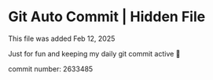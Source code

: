 # Git Auto Commit | Hidden File

This file was added Feb 12, 2025

Just for fun and keeping my daily git commit active 🤪

commit number: 2633485
